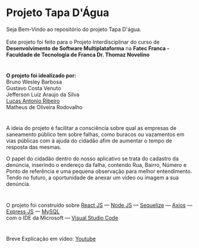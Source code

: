 # Projeto Tapa D'Água

Seja Bem-Vindo ao repositório do projeto Tapa D'água.
<br>
<br>
Este projeto foi feito para o Projeto Interdisciplinar do curso de <strong>Desenvolvimento de Software Multiplataforma</strong>
na <strong>Fatec Franca - Faculdade de Tecnologia de Franca Dr. Thomaz Novelino</strong>

#

<strong>O projeto foi idealizado por:</strong><br>
Bruno Wesley Barbosa<br>
Gustavo Costa Venuto<br>
Jefferson Luiz Araujo da Silva<br>
[Lucas Antonio Ribeiro](https://www.behance.net/gallery/132322635/Projeto-Tapa-DAgua)<br>
Matheus de Oliveira Rodovalho

#
A ideia do projeto é facilitar a consciência sobre qual as empresas de saneamento público tem sobre falhas, como buracos ou vazamentos em vias públicas com à ajuda do cidadão afim de aumentar o tempo de resposta das mesmas.

O papel do cidadão dentro do nosso aplicativo se trata do cadastro da denúncia, inserindo o endereço da falha, contendo Rua, Bairro, Número e Ponto de referência e uma pequena observação para melhor entendimento. <br>
Tendo no futuro, a oportunidade de anexar um vídeo ou imagem a sua denúncia.

#

O projeto foi construído sobre [React JS](https://reactjs.org/) — [Node JS](https://nodejs.dev/) — [Sequelize](https://sequelize.org/) — [Axios](https://axios-http.com/) — [Express JS](https://expressjs.com/) — [MySQL](https://www.mysql.com/)
<br>com o IDE da Microsoft — [Visual Studio Code](https://code.visualstudio.com/)

#

Breve Explicação em vídeo: [Youtube](https://youtu.be/yWvtQt88sEo)
